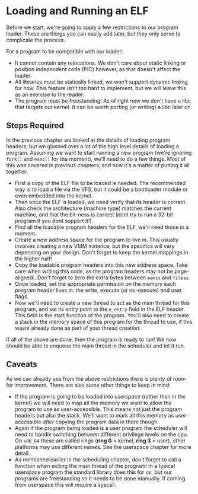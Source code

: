 # Loading and Running an ELF

Before we start, we're going to apply a few restrictions to our program loader. These are things you can easily add later, but they only serve to complicate the process.

For a program to be compatible with our loader:

- It cannot contain any relocations. We don't care about static linking or position independent code (PIC) however, as that doesn't affect the loader.
- All libraries must be statically linked, we won't support dynamic linking for now. This feature isn't too hard to implement, but we will leave this as an exercise to the reader.
- The program must be freestanding! As of right now we don't have a libc that targets our kernel. It can be worth porting (or writing) a libc later on.

## Steps Required

In the previous chapter we looked at the details of loading program headers, but we glossed over a lot of the high level details of loading a program. Assuming we want to start running a new program (we're ignoring `fork()` and `exec()` for the moment), we'll need to do a few things. Most of this was covered in previous chapters, and now it's a matter of putting it all together.

- First a copy of the ELF file to be loaded is needed. The recommended way is to load a file via the VFS, but it could be a bootloader module or even embedded into the kernel.
- Then once the ELF is loaded, we need verify that its header is correct. Also check the architecture (machine type) matches the current machine, and that the bit-ness is correct (dont try to run a 32-bit program if you dont support it!).
- Find all the loadable program headers for the ELF, we'll need those in a moment.
- Create a new address space for the program to live in. This usually involves creating a new VMM instance, but the specifics will vary depending on your design. Don't forget to keep the kernel mappings in the higher half!
- Copy the loadable program headers into this new address space. Take care when writing this code, as the program headers may not be page-aligned:. Don't forget to zero the extra bytes between `memsz` and `filesz`.
- Once loaded, set the appropriate permission on the memory each program header lives in: the write, execute (or no-execute) and user flags.
- Now we'll need to create a new thread to act as the main thread for this program, and set its entry point to the `e_entry` field in the ELF header. This field is the start function of the program. You'll also need to create a stack in the memory space of this program for the thread to use, if this wasnt already done as part of your thread creation.

If all of the above are done,  then the program is ready to run! We now should be able to enqueue the main thread in the scheduler and let it run.

## Caveats

As we can already see from the above restrictions there is plenty of room for improvement. There are also some other things to keep in mind:

- If the program is going to be loaded into *userspace* (rather than in the kernel) we will need to map all the memory we want to allow the program to use as user-accessible. This means not just the program headers but also the stack. We'll  want to mark all this memory as user-accessible *after* copying the program data in there though.
- Again if the program being loaded is a user program the scheduler will need to handle switching between different privilege levels on the cpu. On `x86_64` these are called rings (__ring 0__ = kernel, __ring 3__ = user), other platforms may use different names. See the userspace chapter for more detail.
- As mentioned earlier in the scheduling chapter, don't forget to call a function when exiting the main thread of the program! In a typical userspace program the standard library does this for us, but our programs are freestanding so it needs to be done manually. If coming from userspace this will require a syscall.

